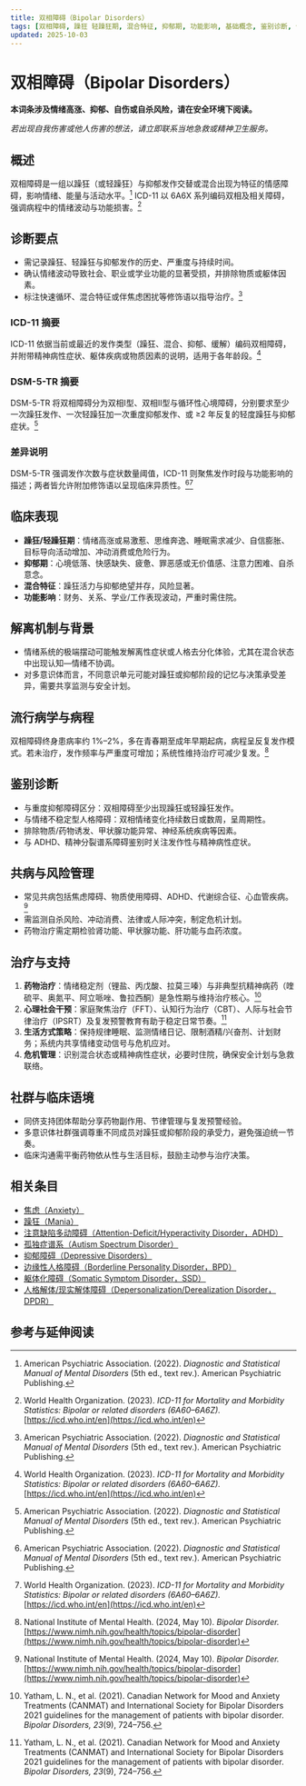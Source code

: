 ```yaml
---
title: 双相障碍（Bipolar Disorders）
tags: [双相障碍, 躁狂 轻躁狂期, 混合特征, 抑郁期, 功能影响, 基础概念, 鉴别诊断, 诊断与临床]
updated: 2025-10-03
---
```


# 双相障碍（Bipolar Disorders）

**本词条涉及情绪高涨、抑郁、自伤或自杀风险，请在安全环境下阅读。**

_若出现自我伤害或他人伤害的想法，请立即联系当地急救或精神卫生服务。_

## 概述

双相障碍是一组以躁狂（或轻躁狂）与抑郁发作交替或混合出现为特征的情感障碍，影响情绪、能量与活动水平。[^apa2022] ICD-11 以 6A6X 系列编码双相及相关障碍，强调病程中的情绪波动与功能损害。[^who2023c]

## 诊断要点

- 需记录躁狂、轻躁狂与抑郁发作的历史、严重度与持续时间。
- 确认情绪波动导致社会、职业或学业功能的显著受损，并排除物质或躯体因素。
- 标注快速循环、混合特征或伴焦虑困扰等修饰语以指导治疗。[^apa2022]

### ICD-11 摘要

ICD-11 依据当前或最近的发作类型（躁狂、混合、抑郁、缓解）编码双相障碍，并附带精神病性症状、躯体疾病或物质因素的说明，适用于各年龄段。[^who2023c]

### DSM-5-TR 摘要

DSM-5-TR 将双相障碍分为双相Ⅰ型、双相Ⅱ型与循环性心境障碍，分别要求至少一次躁狂发作、一次轻躁狂加一次重度抑郁发作、或 ≥2 年反复的轻度躁狂与抑郁症状。[^apa2022]

### 差异说明

DSM-5-TR 强调发作次数与症状数量阈值，ICD-11 则聚焦发作时段与功能影响的描述；两者皆允许附加修饰语以呈现临床异质性。[^apa2022][^who2023c]

## 临床表现

- **躁狂/轻躁狂期**：情绪高涨或易激惹、思维奔逸、睡眠需求减少、自信膨胀、目标导向活动增加、冲动消费或危险行为。
- **抑郁期**：心境低落、快感缺失、疲惫、罪恶感或无价值感、注意力困难、自杀意念。
- **混合特征**：躁狂活力与抑郁绝望并存，风险显著。
- **功能影响**：财务、关系、学业/工作表现波动，严重时需住院。

## 解离机制与背景

- 情绪系统的极端摆动可能触发解离性症状或人格去分化体验，尤其在混合状态中出现认知—情绪不协调。
- 对多意识体而言，不同意识单元可能对躁狂或抑郁阶段的记忆与决策承受差异，需要共享监测与安全计划。

## 流行病学与病程

双相障碍终身患病率约 1%–2%，多在青春期至成年早期起病，病程呈反复发作模式。若未治疗，发作频率与严重度可增加；系统性维持治疗可减少复发。[^nimh2024b]

## 鉴别诊断

- 与重度抑郁障碍区分：双相障碍至少出现躁狂或轻躁狂发作。
- 与情绪不稳定型人格障碍：双相情绪变化持续数日或数周，呈周期性。
- 排除物质/药物诱发、甲状腺功能异常、神经系统疾病等因素。
- 与 ADHD、精神分裂谱系障碍鉴别时关注发作性与精神病性症状。

## 共病与风险管理

- 常见共病包括焦虑障碍、物质使用障碍、ADHD、代谢综合征、心血管疾病。[^nimh2024b]
- 需监测自杀风险、冲动消费、法律或人际冲突，制定危机计划。
- 药物治疗需定期检验肾功能、甲状腺功能、肝功能与血药浓度。

## 治疗与支持

1. **药物治疗**：情绪稳定剂（锂盐、丙戊酸、拉莫三嗪）与非典型抗精神病药（喹硫平、奥氮平、阿立哌唑、鲁拉西酮）是急性期与维持治疗核心。[^canmat2021]
2. **心理社会干预**：家庭聚焦治疗（FFT）、认知行为治疗（CBT）、人际与社会节律治疗（IPSRT）及复发预警教育有助于稳定日常节奏。[^canmat2021]
3. **生活方式策略**：保持规律睡眠、监测情绪日记、限制酒精/兴奋剂、计划财务；系统内共享情绪变动信号与危机应对。
4. **危机管理**：识别混合状态或精神病性症状，必要时住院，确保安全计划与急救联络。

## 社群与临床语境

- 同侪支持团体帮助分享药物副作用、节律管理与复发预警经验。
- 多意识体社群强调尊重不同成员对躁狂或抑郁阶段的承受力，避免强迫统一节奏。
- 临床沟通需平衡药物依从性与生活目标，鼓励主动参与治疗决策。

## 相关条目

- [焦虑（Anxiety）](/entries/Anxiety.md)
- [躁狂（Mania）](/entries/Mania.md)
- [注意缺陷多动障碍（Attention-Deficit/Hyperactivity Disorder，ADHD）](/entries/Attention-Deficit-Hyperactivity-Disorder-ADHD.md)
- [孤独症谱系（Autism Spectrum Disorder）](/entries/Autism-Spectrum-Disorder.md)
- [抑郁障碍（Depressive Disorders）](/entries/Depressive-Disorders.md)
- [边缘性人格障碍（Borderline Personality Disorder，BPD）](/entries/Borderline-Personality-Disorder-BPD.md)
- [躯体化障碍（Somatic Symptom Disorder，SSD）](/entries/Somatic-Symptom-Disorder-SSD.md)
- [人格解体/现实解体障碍（Depersonalization/Derealization Disorder，DPDR）](/entries/Depersonalization-Derealization-Disorder-DPDR.md)
## 参考与延伸阅读

[^apa2022]: American Psychiatric Association. (2022). *Diagnostic and Statistical Manual of Mental Disorders* (5th ed., text rev.). American Psychiatric Publishing.
[^who2023c]: World Health Organization. (2023). *ICD-11 for Mortality and Morbidity Statistics: Bipolar or related disorders (6A60–6A6Z).* [https://icd.who.int/en](https://icd.who.int/en)
[^nimh2024b]: National Institute of Mental Health. (2024, May 10). *Bipolar Disorder.* [https://www.nimh.nih.gov/health/topics/bipolar-disorder](https://www.nimh.nih.gov/health/topics/bipolar-disorder)
[^canmat2021]: Yatham, L. N., et al. (2021). Canadian Network for Mood and Anxiety Treatments (CANMAT) and International Society for Bipolar Disorders 2021 guidelines for the management of patients with bipolar disorder. *Bipolar Disorders, 23*(9), 724–756.
